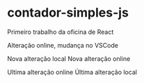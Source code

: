 # contador-simples-js

Primeiro trabalho da oficina de React

Alteração online, mudança no VSCode

Nova alteração local
Nova alteração online

Ultima alteração online
Última alteração local
